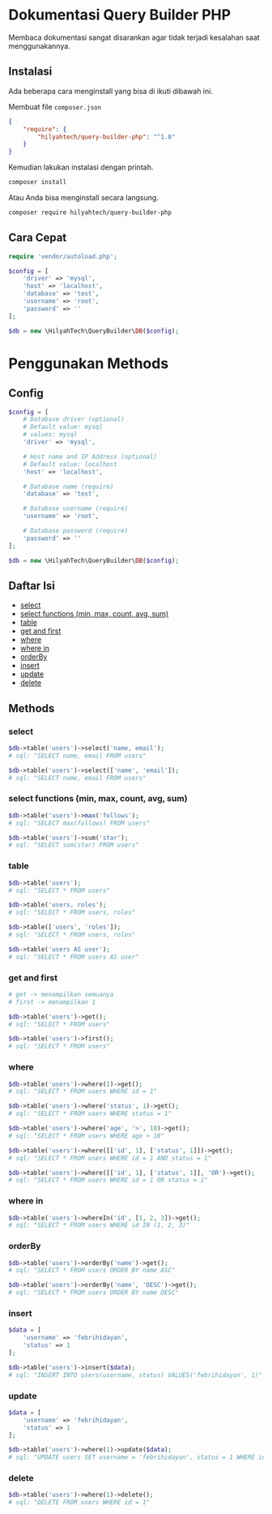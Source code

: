 # Dokumentasi Query Builder PHP
Membaca dokumentasi sangat disarankan agar tidak terjadi kesalahan saat menggunakannya.

## Instalasi
Ada beberapa cara menginstall yang bisa di ikuti dibawah ini.

Membuat file `composer.json`
```json
{
    "require": {
        "hilyahtech/query-builder-php": "^1.0"
    }
}
```

Kemudian lakukan instalasi dengan printah.
```sh
composer install
```

Atau Anda bisa menginstall secara langsung.
```sh
composer require hilyahtech/query-builder-php
```

## Cara Cepat
```php
require 'vendor/autoload.php';

$config = [
    'driver' => 'mysql',
    'host' => 'localhost',
    'database' => 'test',
    'username' => 'root',
    'password' => ''
];

$db = new \HilyahTech\QueryBuilder\DB($config);
```

# Penggunakan Methods

## Config
```php
$config = [
    # Database driver (optional)
    # Default value: mysql
    # values: mysql
    'driver' => 'mysql',

    # Host name and IP Address (optional)
    # Default value: localhost
    'host' => 'localhost',

    # Database name (require)
    'database' => 'test',

    # Database username (require)
    'username' => 'root',

    # Database password (require)
    'password' => ''
];

$db = new \HilyahTech\QueryBuilder\DB($config);
```

## Daftar Isi

* [select](#select)
* [select functions (min, max, count, avg, sum)](#select-functions-min-max-count-avg-sum)
* [table](#table)
* [get and first](#get-and-first)
* [where](#where)
* [where in](#where-in)
* [orderBy](#orderby)
* [insert](#insert)
* [update](#update)
* [delete](#delete)

## Methods

### select
```php
$db->table('users')->select('name, email');
# sql: "SELECT name, email FROM users"

$db->table('users')->select(['name', 'email']);
# sql: "SELECT name, email FROM users"
```

### select functions (min, max, count, avg, sum)
```php
$db->table('users')->max('follows');
# sql: "SELECT max(follows) FROM users"

$db->table('users')->sum('star');
# sql: "SELECT sum(star) FROM users"
```

### table
```php
$db->table('users');
# sql: "SELECT * FROM users"

$db->table('users, roles');
# sql: "SELECT * FROM users, roles"

$db->table(['users', 'roles']);
# sql: "SELECT * FROM users, roles"

$db->table('users AS user');
# sql: "SELECT * FROM users AS user"
```

### get and first
```php
# get -> menampilkan semuanya
# first -> menampilkan 1

$db->table('users')->get();
# sql: "SELECT * FROM users"

$db->table('users')->first();
# sql: "SELECT * FROM users"
```

### where
```php
$db->table('users')->where(1)->get();
# sql: "SELECT * FROM users WHERE id = 1"

$db->table('users')->where('status', 1)->get();
# sql: "SELECT * FROM users WHERE status = 1"

$db->table('users')->where('age', '>', 18)->get();
# sql: "SELECT * FROM users WHERE age > 18"

$db->table('users')->where([['id', 1], ['status', 1]])->get();
# sql: "SELECT * FROM users WHERE id = 1 AND status = 1"

$db->table('users')->where([['id', 1], ['status', 1]], 'OR')->get();
# sql: "SELECT * FROM users WHERE id = 1 OR status = 1"
```

### where in
```php
$db->table('users')->whereIn('id', [1, 2, 3])->get();
# sql: "SELECT * FROM users WHERE id IN (1, 2, 3)"
```

### orderBy
```php
$db->table('users')->orderBy('name')->get();
# sql: "SELECT * FROM users ORDER BY name ASC"

$db->table('users')->orderBy('name', 'DESC')->get();
# sql: "SELECT * FROM users ORDER BY name DESC"
```

### insert
```php
$data = [
    'username' => 'febrihidayan',
    'status' => 1
];

$db->table('users')->insert($data);
# sql: "INSERT INTO users(username, status) VALUES('febrihidayan', 1)"
```

### update
```php
$data = [
    'username' => 'febrihidayan',
    'status' => 1
];

$db->table('users')->where(1)->update($data);
# sql: "UPDATE users SET username = 'febrihidayan', status = 1 WHERE id = 1"
```

### delete
```php
$db->table('users')->where(1)->delete();
# sql: "DELETE FROM users WHERE id = 1"
```